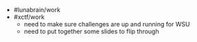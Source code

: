 - #lunabrain/work
- #xctf/work
	- need to make sure challenges are up and running for WSU
	- need to put together some slides to flip through